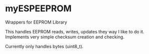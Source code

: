 # myESPEEPROM
Wrappers for EEPROM Library

This handles EEPROM reads, writes, updates they way I like to do it.
Implements very simple checksum creation and checking.

Currently only handles bytes (uint8_t).
